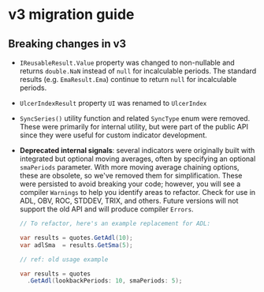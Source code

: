 # v3 migration guide

## Breaking changes in v3

- `IReusableResult.Value` property was changed to non-nullable and returns `double.NaN` instead of `null`
  for incalculable periods.  The standard results (e.g. `EmaResult.Ema`) continue to return `null` for incalculable periods.

- `UlcerIndexResult` property `UI` was renamed to `UlcerIndex`

- `SyncSeries()` utility function and related `SyncType` enum were removed.  These were primarily for internal
  utility, but were part of the public API since they were useful for custom indicator development.

- **Deprecated internal signals**: several indicators were originally built with integrated but optional
  moving averages, often by specifying an optional `smaPeriods` parameter.  With more moving average chaining options,
  these are obsolete, so we've removed them for simplification.  These were persisted to avoid breaking your code;
  however, you will see a compiler `Warnings` to help you identify areas to refactor.  Check for use in ADL, OBV, ROC, STDDEV, TRIX, and others.
  Future versions will not support the old API and will produce compiler `Errors`.

  ```csharp
  // To refactor, here's an example replacement for ADL:

  var results = quotes.GetAdl(10);
  var adlSma  = results.GetSma(5);

  // ref: old usage example

  var results = quotes
    .GetAdl(lookbackPeriods: 10, smaPeriods: 5);
  ```